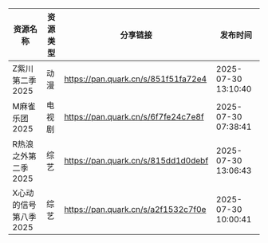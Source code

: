 | 资源名称          | 资源类型 | 分享链接                                | 发布时间                |
| ------------- | ---- | ----------------------------------- | ------------------- |
| Z紫川第二季2025    | 动漫   | https://pan.quark.cn/s/851f51fa72e4 | 2025-07-30 13:10:40 |
| M麻雀乐团2025     | 电视剧  | https://pan.quark.cn/s/6f7fe24c7e8f | 2025-07-30 07:38:41 |
| R热浪之外第二季2025  | 综艺   | https://pan.quark.cn/s/815dd1d0debf | 2025-07-30 13:06:43 |
| X心动的信号第八季2025 | 综艺   | https://pan.quark.cn/s/a2f1532c7f0e | 2025-07-30 10:00:41 |
